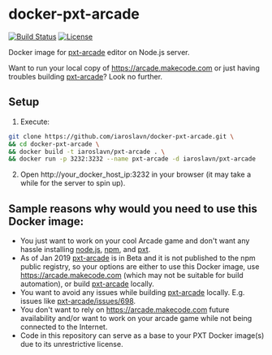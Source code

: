 # docker-pxt-arcade
[![Build Status](https://travis-ci.org/iaroslavn/docker-pxt-arcade.svg?branch=master)](https://travis-ci.org/iaroslavn/docker-pxt-arcade)
[![License](https://img.shields.io/badge/BSD-0--clause-blue.svg)](https://github.com/iaroslavn/docker-pxt-arcade/blob/master/LICENSE)

Docker image for [pxt-arcade](https://github.com/Microsoft/pxt-arcade) editor on Node.js server.

Want to run your local copy of https://arcade.makecode.com or just having troubles building [pxt-arcade](https://github.com/Microsoft/pxt-arcade)?
Look no further.

## Setup

1. Execute:
```bash
git clone https://github.com/iaroslavn/docker-pxt-arcade.git \
&& cd docker-pxt-arcade \
&& docker build -t iaroslavn/pxt-arcade . \
&& docker run -p 3232:3232 --name pxt-arcade -d iaroslavn/pxt-arcade
```
2. Open http://your_docker_host_ip:3232 in your browser (it may take a while for the server to spin up).

## Sample reasons why would you need to use this Docker image:
* You just want to work on your cool Arcade game and don't want any hassle installing [node.js](https://nodejs.org/), [npm](https://www.npmjs.com/), and [pxt](https://makecode.com/cli).
* As of Jan 2019 [pxt-arcade](https://github.com/Microsoft/pxt-arcade) is in Beta and it is not published to the npm public registry, so your options are either to use this Docker image, use https://arcade.makecode.com (which may not be suitable for build automation), or build [pxt-arcade](https://github.com/Microsoft/pxt-arcade) locally.
* You want to avoid any issues while building [pxt-arcade](https://github.com/Microsoft/pxt-arcade) locally. E.g. issues like [pxt-arcade/issues/698](https://github.com/Microsoft/pxt-arcade/issues/698).
* You don't want to rely on https://arcade.makecode.com future availability and/or want to work on your arcade game while not being connected to the Internet.
* Code in this repository can serve as a base to your PXT Docker image(s) due to its unrestrictive license.
